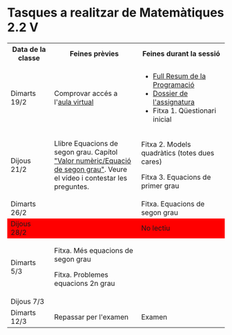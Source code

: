 # Tasques a realitzar de Matemàtiques 2.2 V

<table>
  <tr>
    <th width="20%">Data de la classe</th>
    <th width="40%">Feines prèvies</th>
    <th width="40%">Feines durant la sessió</th>
  </tr>
  <tr>
    <td>Dimarts 19/2</td>
    <td>
      Comprovar accés a l'<a href="http://aulavirtual.caib.es/c07013905/course/view.php?id=251" title="aula virtual">aula virtual</a>
    </td>
    <td>
      <ul>
        <li><a href="http://aulavirtual.caib.es/c07013905/mod/resource/view.php?id=11127" title="Full Resum de la Programació">Full Resum de la Programació</a></li>
        <li><a href="http://aulavirtual.caib.es/c07013905/mod/resource/view.php?id=14986" title="Dossier de l'assignatura">Dossier de l'assignatura</a></li>
        <li>Fitxa 1. Qüestionari inicial</li>
      </ul>
    </td>
  </tr>
  <tr>
    <td>Dijous 21/2</td>
    <td>
      Llibre Equacions de segon grau. Capítol <a href="http://aulavirtual.caib.es/c07013905/mod/book/view.php?id=14992&chapterid=12">"Valor numèric/Equació de segon grau"</a>. Veure el vídeo i contestar les preguntes.
    </td>
    <td>
      <p>Fitxa 2. Models quadràtics (totes dues cares)</p>
      <p>Fitxa 3. Equacions de primer grau</p>
    </td>
  </tr>
  <tr>
    <td>Dimarts 26/2</td>
    <td></td>
    <td>Fitxa. Equacions de segon grau</td>
  </tr>
  <tr style="background-color: red">
    <td>Dijous 28/2</td>
    <td></td>
    <td>No lectiu</td>
  </tr>
  <tr>
    <td>Dimarts 5/3</td>
    <td>
      <p>Fitxa. Més equacions de segon grau</p>
      <p>Fitxa. Problemes equacions 2n grau</p>
    </td>
    <td></td>
  </tr>
  <tr>
    <td>Dijous 7/3</td>
    <td></td>
    <td></td>
  </tr>
  <tr>
    <td>Dimarts 12/3</td>
    <td>Repassar per l'examen</td>
    <td>Examen</td>
  </tr>
</table>
